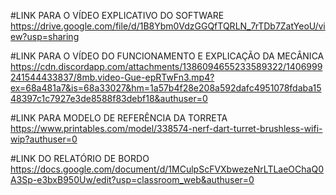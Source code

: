 #LINK PARA O VÍDEO EXPLICATIVO DO SOFTWARE
https://drive.google.com/file/d/1B8Ybm0VdzGGQfTQRLN_7rTDb7ZatYeoU/view?usp=sharing

#LINK PARA O VÍDEO DO FUNCIONAMENTO E EXPLICAÇÃO DA MECÂNICA
https://cdn.discordapp.com/attachments/1386094655233589322/1406999241544433837/8mb.video-Gue-epRTwFn3.mp4?ex=68a481a7&is=68a33027&hm=1a57b4f28e208a592dafc4951078fdaba1548397c1c7927e3de8588f83debf18&authuser=0

#LINK PARA MODELO DE REFERÊNCIA DA TORRETA
https://www.printables.com/model/338574-nerf-dart-turret-brushless-wifi-wip?authuser=0

#LINK DO RELATÓRIO DE BORDO
https://docs.google.com/document/d/1MCulpScFVXbwezeNrLTLaeOChaQ0A3Sp-e3bxB950Uw/edit?usp=classroom_web&authuser=0
